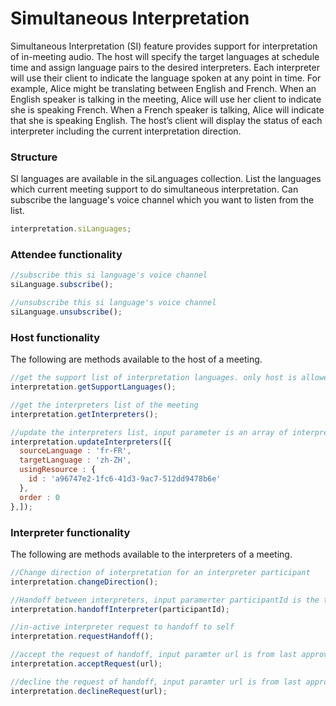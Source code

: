 # Simultaneous Interpretation

Simultaneous Interpretation (SI) feature provides support for interpretation of in-meeting audio. The host will specify the target languages at schedule time and assign language pairs to the desired interpreters. Each interpreter will use their client to indicate the language spoken at any point in time. For example, Alice might be translating between English and French. When an English speaker is talking in the meeting, Alice will use her client to indicate she is speaking French. When a French speaker is talking, Alice will indicate that she is speaking English. The host’s client will display the status of each interpreter including the current interpretation direction.

### Structure
SI languages are available in the siLanguages collection. List the languages which current meeting support to do simultaneous interpretation. Can subscribe the language's voice channel which you want to listen from the list.

```javascript
interpretation.siLanguages;
```
### Attendee functionality
```javascript
//subscribe this si language's voice channel
siLanguage.subscribe();

//unsubscribe this si language's voice channel
siLanguage.unsubscribe();
```
### Host functionality
The following are methods available to the host of a meeting.

```javascript
//get the support list of interpretation languages. only host is allowed to call it
interpretation.getSupportLanguages();

//get the interpreters list of the meeting
interpretation.getInterpreters();

//update the interpreters list, input parameter is an array of interpreters
interpretation.updateInterpreters([{
  sourceLanguage : 'fr-FR',
  targetLanguage : 'zh-ZH',
  usingResource : {
    id : 'a96747e2-1fc6-41d3-9ac7-512dd9478b6e'
  },
  order : 0
},]);
```

### Interpreter functionality

The following are methods available to the interpreters of a meeting.

```javascript
//Change direction of interpretation for an interpreter participant
interpretation.changeDirection();

//Handoff between interpreters, input paramerter participantId is the target to handoff
interpretation.handoffInterpreter(participantId);

//in-active interpreter request to handoff to self
interpretation.requestHandoff();

//accept the request of handoff, input paramter url is from last approval event which generate by server side
interpretation.acceptRequest(url);

//decline the request of handoff, input paramter url is from last approval event which generate by server side
interpretation.declineRequest(url);

```
